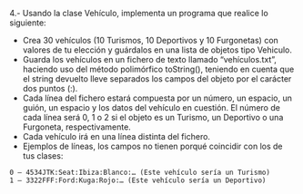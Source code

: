 4.- Usando la clase Vehículo, implementa un programa que realice lo siguiente:
* Crea 30 vehículos (10 Turismos, 10 Deportivos y 10 Furgonetas) con valores de tu elección y guárdalos en una lista de objetos tipo Vehiculo.
* Guarda los vehículos en un fichero de texto llamado “vehículos.txt”, haciendo uso del método polimórfico toString(), teniendo en cuenta que el string devuelto lleve separados los campos del objeto por el carácter dos puntos (:).
* Cada línea del fichero estará compuesta por un número, un espacio, un guión, un espacio y los datos del vehículo en cuestión. El número de cada línea será 0, 1 o 2 si el objeto es un Turismo, un Deportivo o una Furgoneta, respectivamente.
* Cada vehículo irá en una línea distinta del fichero.
* Ejemplos de líneas, los campos no tienen porqué coincidir con los de tus clases:
````
0 – 4534JTK:Seat:Ibiza:Blanco:… (Este vehículo sería un Turismo)
1 – 3322FFF:Ford:Kuga:Rojo:… (Este vehículo sería un Deportivo)
````